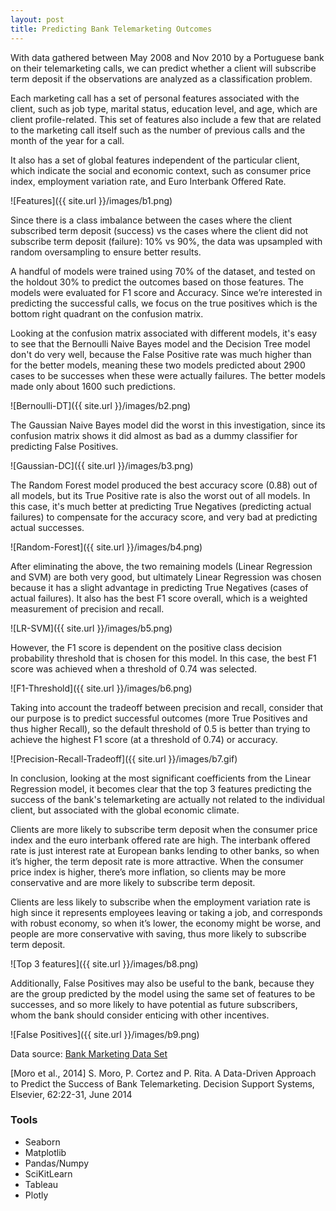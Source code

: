 ```yaml
---
layout: post
title: Predicting Bank Telemarketing Outcomes
---
```

With data gathered between May 2008 and Nov 2010 by a Portuguese bank on their telemarketing calls, we can predict whether a client will subscribe term deposit if the observations are analyzed as a classification problem.

Each marketing call has a set of personal features associated with the client, such as job type, marital status, education level, and age, which are client profile-related. This set of features also include a few that are related to the marketing call itself such as the number of previous calls and the month of the year for a call.

It also has a set of global features independent of the particular client, which indicate the social and economic context, such as consumer price index, employment variation rate, and Euro Interbank Offered Rate.

![Features]({{ site.url }}/images/b1.png)

Since there is a class imbalance between the cases where the client subscribed term deposit (success) vs the cases where the client did not subscribe term deposit (failure): 10% vs 90%, the data was upsampled with random oversampling to ensure better results.

A handful of models were trained using 70% of the dataset, and tested on the holdout 30% to predict the outcomes based on those features. The models were evaluated for F1 score and Accuracy. Since we’re interested in predicting the successful calls, we focus on the true positives which is the bottom right quadrant on the confusion matrix.

Looking at the confusion matrix associated with different models, it's easy to see that the Bernoulli Naive Bayes model and the Decision Tree model don't do very well, because the False Positive rate was much higher than for the better models, meaning these two models predicted about 2900 cases to be successes when these were actually failures. The better models made only about 1600 such predictions.

![Bernoulli-DT]({{ site.url }}/images/b2.png)

The Gaussian Naive Bayes model did the worst in this investigation, since its confusion matrix shows it did almost as bad as a dummy classifier for predicting False Positives.

![Gaussian-DC]({{ site.url }}/images/b3.png)

The Random Forest model produced the best accuracy score (0.88) out of all models, but its True Positive rate is also the worst out of all models. In this case, it's much better at predicting True Negatives (predicting actual failures) to compensate for the accuracy score, and very bad at predicting actual successes.

![Random-Forest]({{ site.url }}/images/b4.png)

After eliminating the above, the two remaining models (Linear Regression and SVM) are both very good, but ultimately Linear Regression was chosen because it has a slight advantage in predicting True Negatives (cases of actual failures). It also has the best F1 score overall, which is a weighted measurement of precision and recall.

![LR-SVM]({{ site.url }}/images/b5.png)

However, the F1 score is dependent on the positive class decision probability threshold that is chosen for this model. In this case, the best F1 score was achieved when a threshold of 0.74 was selected.

![F1-Threshold]({{ site.url }}/images/b6.png)

Taking into account the tradeoff between precision and recall, consider that our purpose is to predict successful outcomes (more True Positives and thus higher Recall), so the default threshold of 0.5 is better than trying to achieve the highest F1 score (at a threshold of 0.74) or accuracy.

![Precision-Recall-Tradeoff]({{ site.url }}/images/b7.gif)

In conclusion, looking at the most significant coefficients from the Linear Regression model, it becomes clear that the top 3 features predicting the success of the bank's telemarketing are actually not related to the individual client, but associated with the global economic climate.

Clients are more likely to subscribe term deposit when the consumer price index and the euro interbank offered rate are high. The interbank offered rate is just interest rate at European banks lending to other banks, so when it’s higher, the term deposit rate is more attractive. When the consumer price index is higher, there’s more inflation, so clients may be more conservative and are more likely to subscribe term deposit.

Clients are less likely to subscribe when the employment variation rate is high since it represents employees leaving or taking a job, and corresponds with robust economy, so when it’s lower, the economy might be worse, and people are more conservative with saving, thus more likely to subscribe term deposit.

![Top 3 features]({{ site.url }}/images/b8.png)

Additionally, False Positives may also be useful to the bank, because they are the group predicted by the model using the same set of features to be successes, and so more likely to have potential as future subscribers, whom the bank should consider enticing with other incentives.

![False Positives]({{ site.url }}/images/b9.png)



Data source: [Bank Marketing Data Set](https://archive.ics.uci.edu/ml/datasets/bank+marketing)

[Moro et al., 2014] S. Moro, P. Cortez and P. Rita. A Data-Driven Approach to Predict the Success of Bank Telemarketing. Decision Support Systems, Elsevier, 62:22-31, June 2014


### Tools
* Seaborn
* Matplotlib
* Pandas/Numpy
* SciKitLearn
* Tableau
* Plotly
